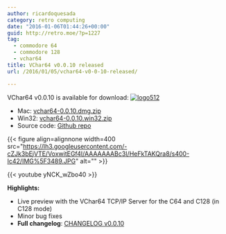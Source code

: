 ```yaml
---
author: ricardoquesada
category: retro computing
date: "2016-01-06T01:44:26+00:00"
guid: http://retro.moe/?p=1227
tag:
  - commodore 64
  - commodore 128
  - vchar64
title: VChar64 v0.0.10 released
url: /2016/01/05/vchar64-v0-0-10-released/

---
```

VChar64 v0.0.10 is available for download: [![logo512](/wp-content/uploads/2015/08/logo512.png)](/wp-content/uploads/2015/08/logo512.png)

- Mac: [vchar64-0.0.10.dmg.zip](https://github.com/ricardoquesada/vchar64/releases/download/0.0.10/vchar64-0.0.10.dmg.zip)
- Win32: [vchar64-0.0.10.win32.zip](https://github.com/ricardoquesada/vchar64/releases/download/0.0.10/vchar64-0.0.10.win32.zip)
- Source code: [Github repo](https://github.com/ricardoquesada/vchar64)

{{< figure align=alignnone width=400 src="https://lh3.googleusercontent.com/-cZJk3bEjVTE/VoxwitEGf4I/AAAAAAABc3I/HeFkTAKQra8/s400-Ic42/IMG%5F3489.JPG" alt="" >}}

{{< youtube yNCK_wZbo40 >}}

**Highlights:**

- Live preview with the VChar64 TCP/IP Server for the C64 and C128 (in C128 mode)
- Minor bug fixes
- **Full changelog**: [CHANGELOG v0.0.10](https://github.com/ricardoquesada/vchar64/blob/0.0.10/CHANGELOG)
